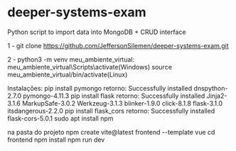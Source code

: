# deeper-systems-exam
Python script to import data into MongoDB + CRUD interface

1 - git clone https://github.com/JeffersonSilemen/deeper-systems-exam.git

2 - python3 -m venv meu_ambiente_virtual:
    meu_ambiente_virtual\Scripts\activate(Windows)
    source meu_ambiente_virtual/bin/activate(Linux)













Instalações:
pip install pymongo retorno: Successfully installed dnspython-2.7.0 pymongo-4.11.3
pip install flask retorno: Successfully installed Jinja2-3.1.6 MarkupSafe-3.0.2 Werkzeug-3.1.3 blinker-1.9.0 click-8.1.8 flask-3.1.0 itsdangerous-2.2.0
pip install flask_cors retorno: Successfully installed flask-cors-5.0.1
sudo apt install npm


na pasta do projeto
npm create vite@latest frontend --template vue
cd frontend
npm install
npm run dev
